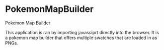 # PokemonMapBuilder

Pokemon Map Builder

This application is ran by importing javasciprt directly into the browser. It is a pokemon map builder that offers multiple swatches that are loaded in as PNGs. 
